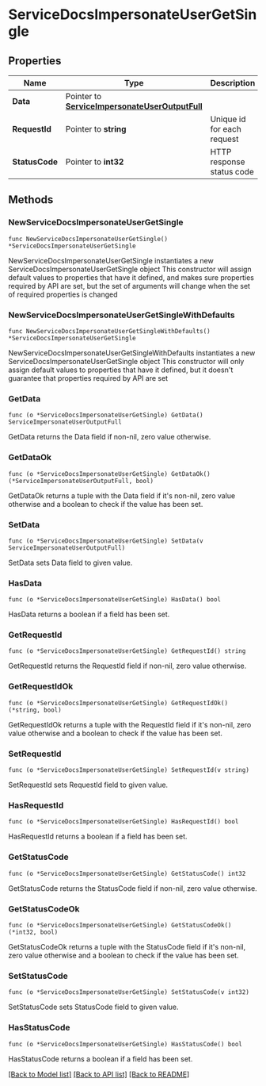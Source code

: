 # ServiceDocsImpersonateUserGetSingle

## Properties

Name | Type | Description | Notes
------------ | ------------- | ------------- | -------------
**Data** | Pointer to [**ServiceImpersonateUserOutputFull**](ServiceImpersonateUserOutputFull.md) |  | [optional] 
**RequestId** | Pointer to **string** | Unique id for each request | [optional] 
**StatusCode** | Pointer to **int32** | HTTP response status code | [optional] 

## Methods

### NewServiceDocsImpersonateUserGetSingle

`func NewServiceDocsImpersonateUserGetSingle() *ServiceDocsImpersonateUserGetSingle`

NewServiceDocsImpersonateUserGetSingle instantiates a new ServiceDocsImpersonateUserGetSingle object
This constructor will assign default values to properties that have it defined,
and makes sure properties required by API are set, but the set of arguments
will change when the set of required properties is changed

### NewServiceDocsImpersonateUserGetSingleWithDefaults

`func NewServiceDocsImpersonateUserGetSingleWithDefaults() *ServiceDocsImpersonateUserGetSingle`

NewServiceDocsImpersonateUserGetSingleWithDefaults instantiates a new ServiceDocsImpersonateUserGetSingle object
This constructor will only assign default values to properties that have it defined,
but it doesn't guarantee that properties required by API are set

### GetData

`func (o *ServiceDocsImpersonateUserGetSingle) GetData() ServiceImpersonateUserOutputFull`

GetData returns the Data field if non-nil, zero value otherwise.

### GetDataOk

`func (o *ServiceDocsImpersonateUserGetSingle) GetDataOk() (*ServiceImpersonateUserOutputFull, bool)`

GetDataOk returns a tuple with the Data field if it's non-nil, zero value otherwise
and a boolean to check if the value has been set.

### SetData

`func (o *ServiceDocsImpersonateUserGetSingle) SetData(v ServiceImpersonateUserOutputFull)`

SetData sets Data field to given value.

### HasData

`func (o *ServiceDocsImpersonateUserGetSingle) HasData() bool`

HasData returns a boolean if a field has been set.

### GetRequestId

`func (o *ServiceDocsImpersonateUserGetSingle) GetRequestId() string`

GetRequestId returns the RequestId field if non-nil, zero value otherwise.

### GetRequestIdOk

`func (o *ServiceDocsImpersonateUserGetSingle) GetRequestIdOk() (*string, bool)`

GetRequestIdOk returns a tuple with the RequestId field if it's non-nil, zero value otherwise
and a boolean to check if the value has been set.

### SetRequestId

`func (o *ServiceDocsImpersonateUserGetSingle) SetRequestId(v string)`

SetRequestId sets RequestId field to given value.

### HasRequestId

`func (o *ServiceDocsImpersonateUserGetSingle) HasRequestId() bool`

HasRequestId returns a boolean if a field has been set.

### GetStatusCode

`func (o *ServiceDocsImpersonateUserGetSingle) GetStatusCode() int32`

GetStatusCode returns the StatusCode field if non-nil, zero value otherwise.

### GetStatusCodeOk

`func (o *ServiceDocsImpersonateUserGetSingle) GetStatusCodeOk() (*int32, bool)`

GetStatusCodeOk returns a tuple with the StatusCode field if it's non-nil, zero value otherwise
and a boolean to check if the value has been set.

### SetStatusCode

`func (o *ServiceDocsImpersonateUserGetSingle) SetStatusCode(v int32)`

SetStatusCode sets StatusCode field to given value.

### HasStatusCode

`func (o *ServiceDocsImpersonateUserGetSingle) HasStatusCode() bool`

HasStatusCode returns a boolean if a field has been set.


[[Back to Model list]](../README.md#documentation-for-models) [[Back to API list]](../README.md#documentation-for-api-endpoints) [[Back to README]](../README.md)



